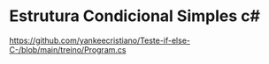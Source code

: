 # Estrutura Condicional Simples c#

https://github.com/yankeecristiano/Teste-if-else-C-/blob/main/treino/Program.cs

